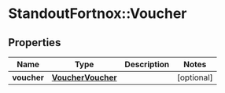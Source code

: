 # StandoutFortnox::Voucher

## Properties
Name | Type | Description | Notes
------------ | ------------- | ------------- | -------------
**voucher** | [**VoucherVoucher**](VoucherVoucher.md) |  | [optional] 


